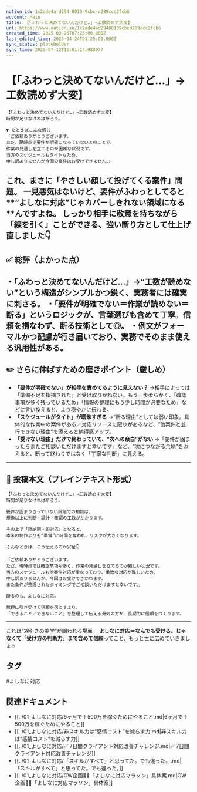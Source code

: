 ```yaml
---
notion_id: 1c2ade4a-d294-8010-9cbc-d289ccc2fcb6
account: Main
title: 【「ふわっと決めてないんだけど…」→工数読めず大変】
url: https://www.notion.so/1c2ade4ad29480109cbcd289ccc2fcb6
created_time: 2025-03-26T07:26:00.000Z
last_edited_time: 2025-04-24T01:25:00.000Z
sync_status: placeholder
sync_time: 2025-07-12T15:01:14.983977
---
```

# 【「ふわっと決めてないんだけど…」→工数読めず大変】

```plain text
【「ふわっと決めてないんだけど…」→工数読めず大変】
時間が足りなければ断ろう。

▼ たとえばこんな感じ
「ご依頼ありがとうございます。
ただ、現時点で要件が明確になっていないとのことで、
作業の見通しを立てるのが困難な状況です。
当方のスケジュールもタイトなため、
申し訳ありませんが今回の案件はお受けできません。」

```
これ、まさに「やさしい顔して投げてくる案件」問題。
一見悪気はないけど、要件がふわっとしてると**“よしなに対応”じゃカバーしきれない領域になる**んですよね。
しっかり相手に敬意を持ちながら「線を引く」ことができる、強い断り方として仕上げ直しました👇
---
## ✅ 総評（よかった点）
・「ふわっと決めてないんだけど…」→“工数が読めない”という構造がシンプルかつ鋭く、実務者には確実に刺さる。
・「要件が明確でない＝作業が読めない＝断る」というロジックが、言葉選びも含めて丁寧。信頼を損なわず、断る技術として◎。
・例文がフォーマルかつ配慮が行き届いており、実務でそのまま使える汎用性がある。
---
## ✏️ さらに伸ばすための磨きポイント（厳しめ）
- **「要件が明確でない」が相手を責めてるように見えない？**
  →相手によっては「準備不足を指摘された」と受け取りかねない。もう一歩柔らかく、「確認事項が多く残っているため」「情報の整理にもう少し時間が必要なため」などに言い換えると、より穏やかに伝わる。
- **「スケジュールがタイト」が曖昧すぎる**
  →“断る理由”としては弱い印象。具体的な作業中の案件がある／対応リソースに限りがあるなど、“他案件と並行できない理由”を添えると納得感アップ。
- **「受けない理由」だけで終わっていて、“次への余白”がない**
  →「要件が固まったらまたご相談いただけますと幸いです」など、“次につながる余地”を添えると、断って終わりではなく「丁寧な判断」に見える。
---
## 📄 投稿本文（プレインテキスト形式）
```plain text
【「ふわっと決めてないんだけど…」→工数読めず大変】
時間が足りなければ断ろう。

要件が固まりきっていない段階での相談は、
想像以上に判断・設計・確認の工数がかかります。

その上で「短納期・即対応」となると、
本来の制作よりも“準備”に時間を奪われ、リスクが大きくなります。

そんなときは、こう伝えるのが安全👇

「ご依頼ありがとうございます。
ただ、現時点では確認事項が多く、作業の見通しを立てるのが難しい状況です。
当方のスケジュールも他案件対応が重なっており、柔軟な対応が難しいため、
申し訳ありませんが、今回はお受けできかねます。
また条件が整理されたタイミングでご相談いただけますと幸いです。」

断るのも、よしなに対応。

無理に引き受けて信頼を落とすより、
「できること／できないこと」を整理して伝える勇気の方が、長期的に信頼をつくります。

```
---
これは“線引きの美学”が問われる場面。
**よしなに対応＝なんでも受ける、じゃなくて「受け方の判断力」まで含めて信頼**ってこと、もっと世に広めていきましょ🔥

## タグ

#よしなに対応 

## 関連ドキュメント

- [[../01_よしなに対応/6ヶ月で＋500万を稼ぐためにやること.md|6ヶ月で＋500万を稼ぐためにやること]]
- [[../01_よしなに対応/非スキル力は“感情コスト”を減らす力.md|非スキル力は“感情コスト”を減らす力]]
- [[../01_よしなに対応/✅ 7日間クライアント対応改善チャレンジ.md|✅ 7日間クライアント対応改善チャレンジ]]
- [[../01_よしなに対応/「スキルがすべて」と思ってた。でも違った。.md|「スキルがすべて」と思ってた。でも違った。]]
- [[../01_よしなに対応/GW企画🏃‍♂️「よしなに対応マラソン」具体案.md|GW企画🏃‍♂️「よしなに対応マラソン」具体案]]
